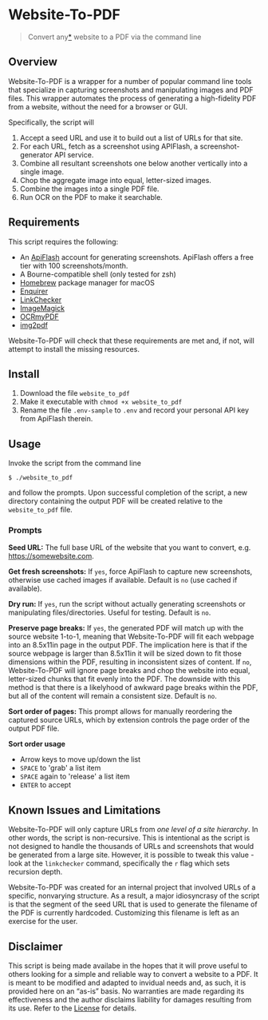 # Website-To-PDF

> Convert any[*](#known-issues-and-limitations) website to a PDF via the command line

## Overview

Website-To-PDF is a wrapper for a number of popular command line tools that
specialize in capturing screenshots and manipulating images and PDF files. This
wrapper automates the process of generating a high-fidelity PDF from a website,
without the need for a browser or GUI.

Specifically, the script will

1. Accept a seed URL and use it to build out a list of URLs for that site.
2. For each URL, fetch as a screenshot using APIFlash, a screenshot-generator API service.
3. Combine all resultant screenshots one below another vertically into a single image.
4. Chop the aggregate image into equal, letter-sized images.
5. Combine the images into a single PDF file.
6. Run OCR on the PDF to make it searchable.

## Requirements

This script requires the following:

- An [ApiFlash](https://apiflash.com/) account for generating screenshots. ApiFlash offers a free tier with 100 screenshots/month.
- A Bourne-compatible shell (only tested for zsh)
- [Homebrew](https://brew.sh) package manager for macOS
- [Enquirer](https://github.com/termapps/enquirer)
- [LinkChecker](https://github.com/linkchecker/linkchecker)
- [ImageMagick](https://imagemagick.org/index.php)
- [OCRmyPDF](https://github.com/jbarlow83/OCRmyPDF)
- [img2pdf](https://github.com/josch/img2pdf)

Website-To-PDF will check that these requirements are met and, if not, will
attempt to install the missing resources.

## Install

1. Download the file `website_to_pdf`
2. Make it executable with `chmod +x website_to_pdf`
3. Rename the file `.env-sample` to `.env` and record your personal API key from ApiFlash therein.

## Usage

Invoke the script from the command line
```
$ ./website_to_pdf
```
and follow the prompts. Upon successful completion of the script, a new directory containing
the output PDF will be created relative to the `website_to_pdf` file.

### Prompts

**Seed URL:** The full base URL of the website that you want to convert, e.g.
https://somewebsite.com.

**Get fresh screenshots:** If `yes`, force ApiFlash to capture new screenshots,
otherwise use cached images if available. Default is `no` (use cached if
available).

**Dry run:** If `yes`, run the script without actually generating screenshots
or manipulating files/directories. Useful for testing. Default is `no`.

**Preserve page breaks:** If `yes`, the generated PDF will match up with the
source website 1-to-1, meaning that Website-To-PDF will fit each webpage into
an 8.5x11in page in the output PDF. The implication here is that if the source
webpage is larger than 8.5x11in it will be sized down to fit those dimensions
within the PDF, resulting in inconsistent sizes of content. If `no`,
Website-To-PDF will ignore page breaks and chop the website into equal,
letter-sized chunks that fit evenly into the PDF. The downside with this method
is that there is a likelyhood of awkward page breaks within the PDF, but all of
the content will remain a consistent size. Default is `no`.

**Sort order of pages:** This prompt allows for manually reordering the
captured source URLs, which by extension controls the page order of the output
PDF file.

**Sort order usage**
- Arrow keys to move up/down the list
- `SPACE` to 'grab' a list item
- `SPACE` again to 'release' a list item
- `ENTER` to accept

## Known Issues and Limitations

Website-To-PDF will only capture URLs from *one level of a site hierarchy*. In
other words, the script is non-recursive. This is intentional as the script is
not designed to handle the thousands of URLs and screenshots that would be
generated from a large site. However, it is possible to tweak this value - look
at the `linkchecker` command, specifically the `r` flag which sets recursion
depth.

Website-To-PDF was created for an internal project that involved URLs of
a specific, nonvarying structure. As a result, a major idiosyncrasy of the
script is that the segment of the seed URL that is used to generate the
filename of the PDF is currently hardcoded. Customizing this filename is left
as an exercise for the user.

## Disclaimer

This script is being made availabe in the hopes that it will prove useful to
others looking for a simple and reliable way to convert a website to a PDF. It
is meant to be modified and adapted to invidual needs and, as such, it is
provided here on an “as-is” basis. No warranties are made regarding its
effectiveness and the author disclaims liability for damages resulting from its
use. Refer to the [License](LICENSE.md) for details.
